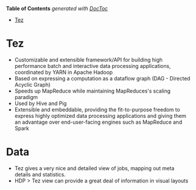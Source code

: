 <!-- START doctoc generated TOC please keep comment here to allow auto update -->
<!-- DON'T EDIT THIS SECTION, INSTEAD RE-RUN doctoc TO UPDATE -->
**Table of Contents**  *generated with [DocToc](https://github.com/thlorenz/doctoc)*

- [Tez](#tez)

<!-- END doctoc generated TOC please keep comment here to allow auto update -->

# Tez

* Customizable and extensible framework/API for building high performance batch and interactive data processing applications, coordinated by YARN in Apache Hadoop
* Based on expressing a computation as a dataflow graph (DAG - Directed Acyclic Graph)
* Speeds up MapReduce while maintaining MapReduces's scaling paradigm
* Used by Hive and Pig
* Extensible and embeddable, providing the fit-to-purpose freedom to express highly optimized data processing applications and giving them an advantage over end-user-facing engines such as MapReduce and Spark

# Data

* Tez gives a very nice and detailed view of jobs, mapping out meta details and statistics.
* HDP > Tez view can provide a great deal of information in visual layouts
